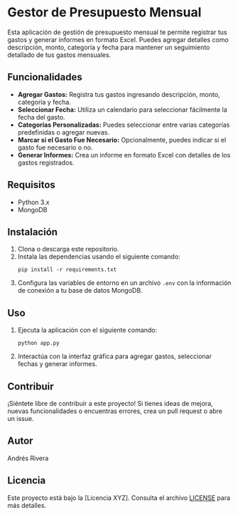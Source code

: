 # Gestor de Presupuesto Mensual

Esta aplicación de gestión de presupuesto mensual te permite registrar tus gastos y generar informes en formato Excel. Puedes agregar detalles como descripción, monto, categoría y fecha para mantener un seguimiento detallado de tus gastos mensuales.

## Funcionalidades

- **Agregar Gastos:** Registra tus gastos ingresando descripción, monto, categoría y fecha.
- **Seleccionar Fecha:** Utiliza un calendario para seleccionar fácilmente la fecha del gasto.
- **Categorías Personalizadas:** Puedes seleccionar entre varias categorías predefinidas o agregar nuevas.
- **Marcar si el Gasto Fue Necesario:** Opcionalmente, puedes indicar si el gasto fue necesario o no.
- **Generar Informes:** Crea un informe en formato Excel con detalles de los gastos registrados.

## Requisitos

- Python 3.x
- MongoDB

## Instalación

1. Clona o descarga este repositorio.
2. Instala las dependencias usando el siguiente comando:
    ```
    pip install -r requirements.txt
    ```
3. Configura las variables de entorno en un archivo `.env` con la información de conexión a tu base de datos MongoDB.

## Uso

1. Ejecuta la aplicación con el siguiente comando:
    ```
    python app.py
    ```
2. Interactúa con la interfaz gráfica para agregar gastos, seleccionar fechas y generar informes.

## Contribuir

¡Siéntete libre de contribuir a este proyecto! Si tienes ideas de mejora, nuevas funcionalidades o encuentras errores, crea un pull request o abre un issue.

## Autor

Andrés Rivera

## Licencia

Este proyecto está bajo la [Licencia XYZ]. Consulta el archivo [LICENSE](LICENSE.md) para más detalles.
